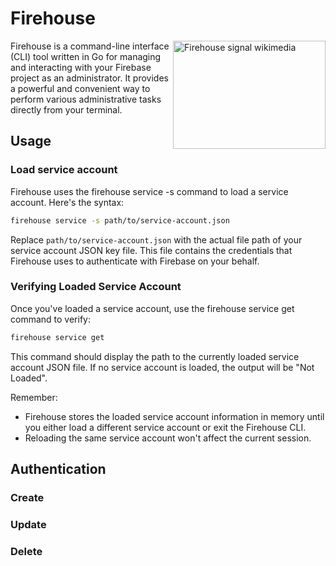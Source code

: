 # Firehouse

<img src="https://upload.wikimedia.org/wikipedia/commons/e/ea/MUTCD-MD_W11-8%281%29.svg" align="right"
     alt="Firehouse signal wikimedia" width="244" height="173">

Firehouse is a command-line interface (CLI) tool written in Go for managing and interacting with your Firebase project as an administrator. It provides a powerful and convenient way to perform various administrative tasks directly from your terminal.


## Usage

### Load service account
Firehouse uses the firehouse service -s command to load a service account. Here's the syntax:

```bash
firehouse service -s path/to/service-account.json
```
Replace `path/to/service-account.json` with the actual file path of your service account JSON key file. This file contains the credentials that Firehouse uses to authenticate with Firebase on your behalf.


### Verifying Loaded Service Account

Once you've loaded a service account, use the firehouse service get command to verify:
```bash
firehouse service get
```
This command should display the path to the currently loaded service account JSON file. If no service account is loaded, the output will be "Not Loaded".

Remember:

- Firehouse stores the loaded service account information in memory until you either load a different service account or exit the Firehouse CLI.
- Reloading the same service account won't affect the current session.

## Authentication

### Create

### Update

### Delete